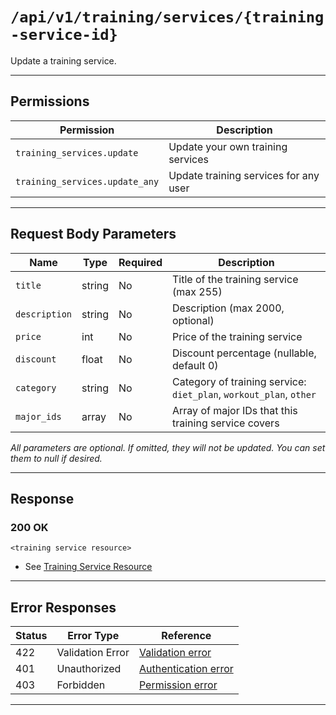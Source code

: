 # `/api/v1/training/services/{training-service-id}`

Update a training service.


---

## Permissions
| Permission                 | Description                                         |
|----------------------------|-----------------------------------------------------|
| `training_services.update` | Update your own training services                   |
| `training_services.update_any` | Update training services for any user            |

---

## Request Body Parameters
| Name         | Type    | Required | Description                                 |
|--------------|---------|----------|---------------------------------------------|
| `title`      | string  | No       | Title of the training service (max 255)     |
| `description`| string  | No       | Description (max 2000, optional)            |
| `price`      | int     | No       | Price of the training service               |
| `discount`   | float   | No       | Discount percentage (nullable, default 0)   |
| `category`   | string  | No       | Category of training service: `diet_plan`, `workout_plan`, `other` |
| `major_ids`  | array   | No       | Array of major IDs that this training service covers |

*All parameters are optional. If omitted, they will not be updated. You can set them to null if desired.*

---

## Response

### 200 OK
```
<training service resource>
```
- See [Training Service Resource](training_service_resource.md)

---

## Error Responses
| Status | Error Type         | Reference                                                      |
|--------|--------------------|----------------------------------------------------------------|
| 422    | Validation Error   | [Validation error](../../_globals/validation-errors.md)         |
| 401    | Unauthorized       | [Authentication error](../../_globals/authentication-errors.md) |
| 403    | Forbidden          | [Permission error](../../_globals/permission-errors.md)         |

---
